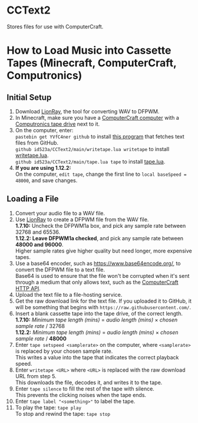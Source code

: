 # CCText2
Stores files for use with ComputerCraft.

# How to Load Music into Cassette Tapes (Minecraft, ComputerCraft, Computronics)

## Initial Setup

1. Download [LionRay](https://github.com/gamax92/LionRay), the tool for converting WAV to DFPWM.
2. In Minecraft, make sure you have a [ComputerCraft computer](http://www.computercraft.info/wiki/Computer) with a [Computronics tape drive](https://wiki.vexatos.com/wiki:computronics:tape) next to it.  
3. On the computer, enter:  
    `pastebin get YVfC4ner github` to install [this program](https://pastebin.com/YVfC4ner) that fetches text files from GitHub.  
    `github id523a/CCText2/main/writetape.lua writetape` to install [writetape.lua](https://github.com/id523a/CCText2/blob/main/writetape.lua).  
    `github id523a/CCText2/main/tape.lua tape` to install [tape.lua](https://github.com/id523a/CCText2/blob/main/tape.lua). 
4. **If you are using 1.12.2:**  
    On the computer, `edit tape`, change the first line to `local baseSpeed = 48000`, and save changes.

## Loading a File

1. Convert your audio file to a WAV file.  
2. Use [LionRay](https://github.com/gamax92/LionRay) to create a DFPWM file from the WAV file.  
    **1.7.10:** Uncheck the DFPWM1a box, and pick any sample rate between 32768 and 65536.  
    **1.12.2: Leave DFPWM1a checked**, and pick any sample rate between **48000 and 96000**.   
    Higher sample rates give higher quality but need longer, more expensive tapes.  
3. Use a base64 encoder, such as https://www.base64encode.org/, to convert the DFPWM file to a text file.  
    Base64 is used to ensure that the file won't be corrupted when it's sent through a medium that only allows text, such as the [ComputerCraft HTTP API](https://computercraft.info/wiki/HTTP_\(API\)).  
4. Upload the text file to a file-hosting service.  
5. Get the raw download link for the text file. If you uploaded it to GitHub, it will be something that begins with `https://raw.githubusercontent.com/`.  
6. Insert a blank cassette tape into the tape drive, of the correct length.  
    **1.7.10:** *Minimum tape length (mins)* = *audio length (mins)* × *chosen sample rate* / 32768  
    **1.12.2:** *Minimum tape length (mins)* = *audio length (mins)* × *chosen sample rate* / **48000**  
7. Enter `tape setspeed <samplerate>` on the computer, where `<samplerate>` is replaced by your chosen sample rate.  
    This writes a value into the tape that indicates the correct playback speed.  
8. Enter `writetape <URL>` where `<URL>` is replaced with the raw download URL from step 5.  
	This downloads the file, decodes it, and writes it to the tape.  
9. Enter `tape silence` to fill the rest of the tape with silence.  
	This prevents the clicking noises when the tape ends.  
10. Enter `tape label "<something>"` to label the tape.  
11. To play the tape: `tape play`  
    To stop and rewind the tape: `tape stop`